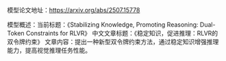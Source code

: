 模型论文地址：https://arxiv.org/abs/2507.15778

模型概述：当前标题：《Stabilizing Knowledge, Promoting Reasoning: Dual-Token Constraints for RLVR》
中文文章标题：《稳定知识，促进推理：RLVR的双令牌约束》
文章内容：提出一种新型双令牌约束方法，通过稳定知识增强推理能力，提高视觉推理任务性能。

